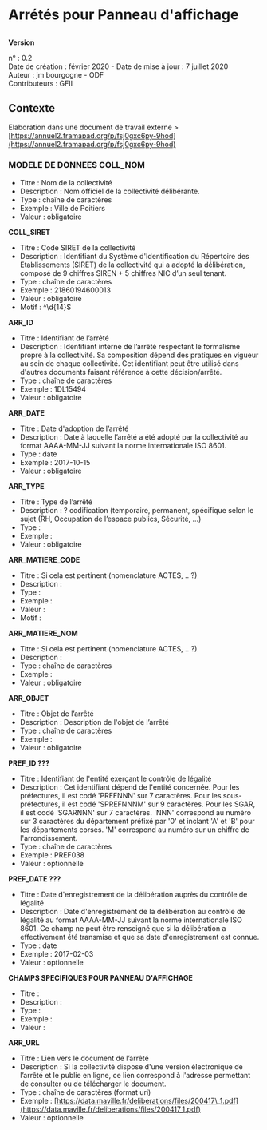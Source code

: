 # Arrétés pour Panneau d'affichage

## 

**Version** 

n° : 0.2  
Date de création : février 2020 - Date de mise à jour : 7 juillet 2020   
Auteur : jm bourgogne - ODF    
Contributeurs : GFII 

## Contexte

Elaboration dans une document de travail externe &gt; [https://annuel2.framapad.org/p/fsj0gxc6py-9hod](https://annuel2.framapad.org/p/fsj0gxc6py-9hod)







### MODELE DE DONNEES  **COLL\_NOM**

* Titre : Nom de la collectivité
* Description : Nom officiel de la collectivité délibérante.
* Type : chaîne de caractères
* Exemple : Ville de Poitiers
* Valeur : obligatoire

  
**COLL\_SIRET**

* Titre : Code SIRET de la collectivité
* Description : Identifiant du Système d'Identification du Répertoire des Etablissements \(SIRET\) de la collectivité qui a adopté la délibération, composé de 9 chiffres SIREN + 5 chiffres NIC d’un seul tenant.
* Type : chaîne de caractères
* Exemple : 21860194600013
* Valeur : obligatoire
* Motif : ^\d{14}$

  
**ARR\_ID**

* Titre : Identifiant de l’arrêté
* Description : Identifiant interne de l’arrêté respectant le formalisme propre à la collectivité. Sa composition dépend des pratiques en vigueur au sein de chaque collectivité. Cet identifiant peut être utilisé dans d'autres documents faisant référence à cette décision/arrêté.
* Type : chaîne de caractères
* Exemple : 1DL15494
* Valeur : obligatoire

  
**ARR\_DATE**

* Titre : Date d'adoption de l’arrêté
* Description : Date à laquelle l’arrêté a été adopté par la collectivité au format AAAA-MM-JJ suivant la norme internationale ISO 8601.
* Type : date
* Exemple : 2017-10-15
* Valeur : obligatoire

  
**ARR\_TYPE**

* Titre : Type de l’arrêté
* Description : ? codification \(temporaire, permanent, spécifique selon le sujet \(RH, Occupation de l’espace publics, Sécurité, …\)
* Type : 
* Exemple : 
* Valeur : obligatoire

  
**ARR\_MATIERE\_CODE**

* Titre : Si cela est pertinent \(nomenclature ACTES, .. ?\) 
* Description : 
* Type : 
* Exemple :
* Valeur : 
* Motif : 

  
**ARR\_MATIERE\_NOM**

* Titre : Si cela est pertinent \(nomenclature ACTES, .. ?\) 
* Description : 
* Type : chaîne de caractères
* Exemple : 
* Valeur : obligatoire

  
**ARR\_OBJET**

* Titre : Objet de l’arrêté
* Description : Description de l'objet de l’arrêté
* Type : chaîne de caractères
* Exemple : 
* Valeur : obligatoire

  
**PREF\_ID ???**

* Titre : Identifiant de l'entité exerçant le contrôle de légalité
* Description : Cet identifiant dépend de l'entité concernée. Pour les préfectures, il est codé 'PREFNNN' sur 7 caractères. Pour les sous-préfectures, il est codé 'SPREFNNNM' sur 9 caractères. Pour les SGAR, il est codé 'SGARNNN' sur 7 caractères. 'NNN' correspond au numéro sur 3 caractères du département préfixé par '0' et inclant 'A' et 'B' pour les départements corses. 'M' correspond au numéro sur un chiffre de l'arrondissement.
* Type : chaîne de caractères
* Exemple : PREF038
* Valeur : optionnelle

  
**PREF\_DATE ???**

* Titre : Date d'enregistrement de la délibération auprès du contrôle de légalité
* Description : Date d'enregistrement de la délibération au contrôle de légalité au format AAAA-MM-JJ suivant la norme internationale ISO 8601. Ce champ ne peut être renseigné que si la délibération a effectivement été transmise et que sa date d'enregistrement est connue.
* Type : date
* Exemple : 2017-02-03
* Valeur : optionnelle

  
**CHAMPS SPECIFIQUES POUR PANNEAU D'AFFICHAGE**

* Titre : 
* Description : 
* Type : 
* Exemple : 
* Valeur : 

  
**ARR\_URL**

* Titre : Lien vers le document de l’arrêté
* Description : Si la collectivité dispose d'une version électronique de l’arrêté et le publie en ligne, ce lien correspond à l'adresse permettant de consulter ou de télécharger le document.
* Type : chaîne de caractères \(format uri\)
* Exemple : [https://data.maville.fr/deliberations/files/200417\_1.pdf](https://data.maville.fr/deliberations/files/200417_1.pdf)
* Valeur : optionnelle

  




